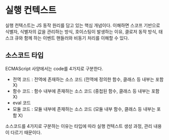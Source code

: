 # 실행 컨텍스트

실행 컨텍스트는 JS 동작 원리를 담고 있는 핵심 개념이다. 이해하면 스코프 기반으로 식별자, 식별자의 값을 관리하는 방식, 호이스팅이 발생하는 이유, 클로저 동작 방식, 태스크 큐와 함께 하는 이벤트 핸들러와 비동기 처리를 이해할 수 있다.  

## 소스코드 타입

ECMAScript 사양에서는 code를 4가지로 구분한다.

- 전역 코드 : 전역에 존재하는 소스 코드 (전역에 정의한 함수, 클래스 등 내부는 포함 X)
- 함수 코드 : 함수 내부에 존재하는 소스 코드 (중첩된 함수, 클래스 등 내부는 포함 X)
- eval 코드
- 모듈 코드 : 모듈 내부에 존재하는 소스 코드 (모듈 내부 함수, 클래스 등 내부는 포함 X)

소스코드를 4가지로 구분하는 이유는 타입에 따라 실행 컨텍스트 생성 과정, 관리 내용이 다르기 때문이다.

